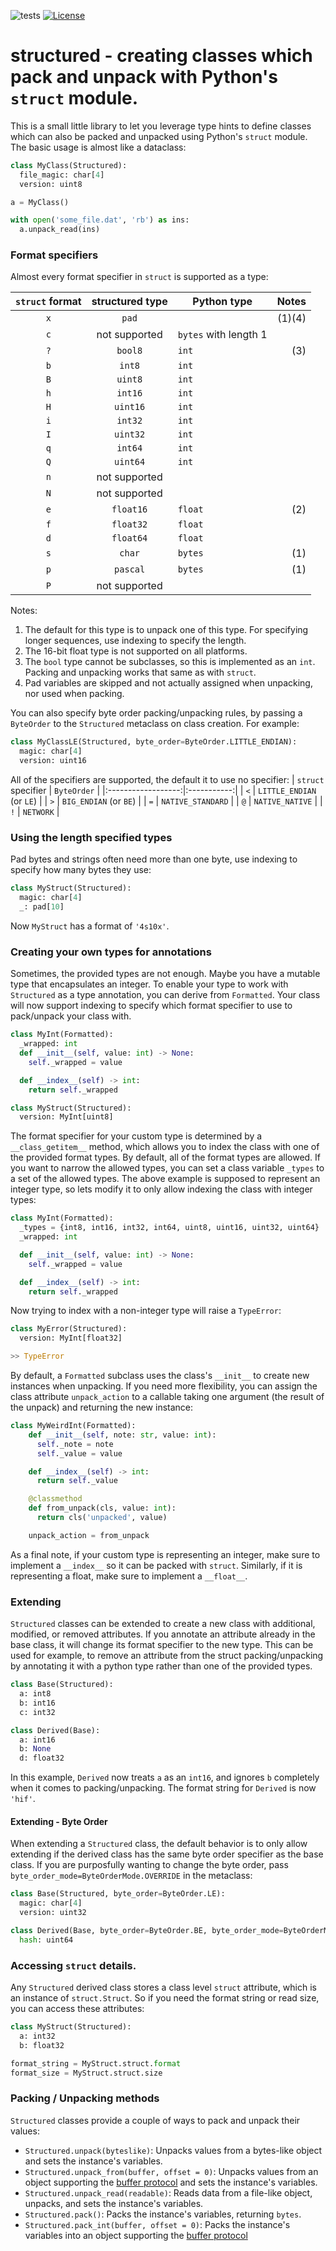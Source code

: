 ![tests](https://github.com/lojack5/structured/actions/workflows/tests.yml/badge.svg)
[![License](https://img.shields.io/badge/License-BSD_3--Clause-blue.svg)](https://opensource.org/licenses/BSD-3-Clause)

# structured - creating classes which pack and unpack with Python's `struct` module.
This is a small little library to let you leverage type hints to define classes which can also be packed and unpacked using Python's `struct` module.  The basic usage is almost like a dataclass:

```python
class MyClass(Structured):
  file_magic: char[4]
  version: uint8

a = MyClass()

with open('some_file.dat', 'rb') as ins:
  a.unpack_read(ins)
```

### Format specifiers

Almost every format specifier in `struct` is supported as a type:

| `struct` format | structured type | Python type | Notes |
|:---------------:|:---------------:|-------------|------:|
| `x`             | `pad`           |             |(1)(4) |
| `c`             | not supported   | `bytes` with length 1 | |
| `?`             | `bool8`         | `int`       |  (3)  |
| `b`             | `int8`          | `int`       |       |
| `B`             | `uint8`         | `int`       |       |
| `h`             | `int16`         | `int`       |       |
| `H`             | `uint16`        | `int`       |       |
| `i`             | `int32`         | `int`       |       |
| `I`             | `uint32`        | `int`       |       |
| `q`             | `int64`         | `int`       |       |
| `Q`             | `uint64`        | `int`       |       |
| `n`             | not supported   |             |       |
| `N`             | not supported   |             |       |
| `e`             | `float16`       | `float`     |  (2)  |
| `f`             | `float32`       | `float`     |       |
| `d`             | `float64`       | `float`     |       |
| `s`             | `char`          | `bytes`     |  (1)  |
| `p`             | `pascal`        | `bytes`     |  (1)  |
| `P`             | not supported   |             |       |

Notes:
 1. The default for this type is to unpack one of this type.  For specifying longer sequences, use indexing to specify the length.
 2. The 16-bit float type is not supported on all platforms.
 3. The `bool` type cannot be subclasses, so this is implemented as an `int`.  Packing and unpacking works that same as with `struct`.
 4. Pad variables are skipped and not actually assigned when unpacking, nor used when packing.

You can also specify byte order packing/unpacking rules, by passing a `ByteOrder` to the `Structured` metaclass on class creation.  For example:

```python
class MyClassLE(Structured, byte_order=ByteOrder.LITTLE_ENDIAN):
  magic: char[4]
  version: uint16
```

All of the specifiers are supported, the default it to use no specifier:
| `struct` specifier | `ByteOrder` |
|:------------------:|:-----------:|
| `<`                | `LITTLE_ENDIAN` (or `LE`) |
| `>`                | `BIG_ENDIAN` (or `BE`) |
| `=`                | `NATIVE_STANDARD` |
| `@`                | `NATIVE_NATIVE` |
| `!`                | `NETWORK`   |

### Using the length specified types
Pad bytes and strings often need more than one byte, use indexing to specify how many bytes they use:
```python
class MyStruct(Structured):
  magic: char[4]
  _: pad[10]
```
Now `MyStruct` has a format of `'4s10x'`.


### Creating your own types for annotations
Sometimes, the provided types are not enough.  Maybe you have a mutable type that encapsulates an integer.  To enable your type to work with `Structured` as a type annotation, you can derive from `Formatted`.  Your class will now support indexing to specify which format specifier to use to pack/unpack your class with.

```python
class MyInt(Formatted):
  _wrapped: int
  def __init__(self, value: int) -> None:
    self._wrapped = value

  def __index__(self) -> int:
    return self._wrapped

class MyStruct(Structured):
  version: MyInt[uint8]
```

The format specifier for your custom type is determined by a `__class_getitem__` method, which allows you to index the class with one of the provided format types.  By default, all of the format types are allowed.  If you want to narrow the allowed types, you can set a class variable `_types` to a set of the allowed types.  The above example is supposed to represent an integer type, so lets modify it to only allow indexing the class with integer types:

```python
class MyInt(Formatted):
  _types = {int8, int16, int32, int64, uint8, uint16, uint32, uint64}
  _wrapped: int

  def __init__(self, value: int) -> None:
    self._wrapped = value

  def __index__(self) -> int:
    return self._wrapped
```
Now trying to index with a non-integer type will raise a `TypeError`:
```python
class MyError(Structured):
  version: MyInt[float32]

>> TypeError
```

By default, a `Formatted` subclass uses the class's `__init__` to create new instances when unpacking.  If you need more flexibility, you can assign the class attribute `unpack_action` to a callable taking one argument (the result of the unpack) and returning the new instance:
```python
class MyWeirdInt(Formatted):
    def __init__(self, note: str, value: int):
      self._note = note
      self._value = value

    def __index__(self) -> int:
      return self._value

    @classmethod
    def from_unpack(cls, value: int):
      return cls('unpacked', value)

    unpack_action = from_unpack
```

As a final note, if your custom type is representing an integer, make sure to implement a `__index__` so it can be packed with `struct`.  Similarly, if it is representing a float, make sure to implement a `__float__`.

### Extending
`Structured` classes can be extended to create a new class with additional, modified, or removed attributes.  If you annotate an attribute already in the base class, it will change its format specifier to the new type.  This can be used for example, to remove an attribute from the struct packing/unpacking by annotating it with a python type rather than one of the provided types.

```python
class Base(Structured):
  a: int8
  b: int16
  c: int32

class Derived(Base):
  a: int16
  b: None
  d: float32
```
In this example, `Derived` now treats `a` as an `int16`, and ignores `b` completely when it comes to packing/unpacking.  The format string for `Derived` is now `'hif'`.

#### Extending - Byte Order
When extending a `Structured` class, the default behavior is to only allow extending if the derived class has the same byte order specifier as the base class.  If you are purposfully wanting to change the byte order, pass `byte_order_mode=ByteOrderMode.OVERRIDE` in the metaclass:
```python
class Base(Structured, byte_order=ByteOrder.LE):
  magic: char[4]
  version: uint32

class Derived(Base, byte_order=ByteOrder.BE, byte_order_mode=ByteOrderMode.OVERRIDE):
  hash: uint64
```

### Accessing `struct` details.
Any `Structured` derived class stores a class level `struct` attribute, which is an instance of `struct.Struct`.  So if you need the format string or read size, you can access these attributes:
```python
class MyStruct(Structured):
  a: int32
  b: float32

format_string = MyStruct.struct.format
format_size = MyStruct.struct.size
```

### Packing / Unpacking methods
`Structured` classes provide a couple of ways to pack and unpack their values:
 - `Structured.unpack(byteslike)`: Unpacks values from a bytes-like object and sets the instance's variables.
 - `Structured.unpack_from(buffer, offset = 0)`: Unpacks values from an object supporting the [buffer protocol](https://docs.python.org/3/c-api/buffer.html) and sets the instance's variables.
 - `Structured.unpack_read(readable)`: Reads data from a file-like object, unpacks, and sets the instance's variables.
 - `Structured.pack()`: Packs the instance's variables, returning `bytes`.
 - `Structured.pack_int(buffer, offset = 0)`: Packs the instance's variables into an object supporting the [buffer protocol](https://docs.python.org/3/c-api/buffer.html)

